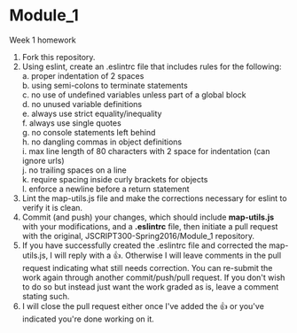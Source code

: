 # Module_1
Week 1 homework

1. Fork this repository.
2. Using eslint, create an .eslintrc file that includes rules for the following:  
  a. proper indentation of 2 spaces  
  b. using semi-colons to terminate statements  
  c. no use of undefined variables unless part of a global block  
  d. no unused variable definitions  
  e. always use strict equality/inequality  
  f. always use single quotes  
  g. no console statements left behind  
  h. no dangling commas in object definitions  
  i. max line length of 80 characters with 2 space for indentation (can ignore urls)  
  j. no trailing spaces on a line  
  k. require spacing inside curly brackets for objects   
  l. enforce a newline before a return statement  
3. Lint the map-utils.js file and make the corrections necessary for eslint to verify it is clean.
4. Commit (and push) your changes, which should include __map-utils.js__ with your modifications, and a __.eslintrc__ file, then initiate a pull request with the original, JSCRIPT300-Spring2016/Module_1 repository.
5. If you have successfully created the .eslintrc file and corrected the map-utils.js, I will reply with a :+1:. Otherwise I will leave comments in the pull request indicating what still needs correction. You can re-submit the work again through another commit/push/pull request. If you don't wish to do so but instead just want the work graded as is, leave a comment stating such.
6. I will close the pull request either once I've added the :+1: or you've indicated you're done working on it.
